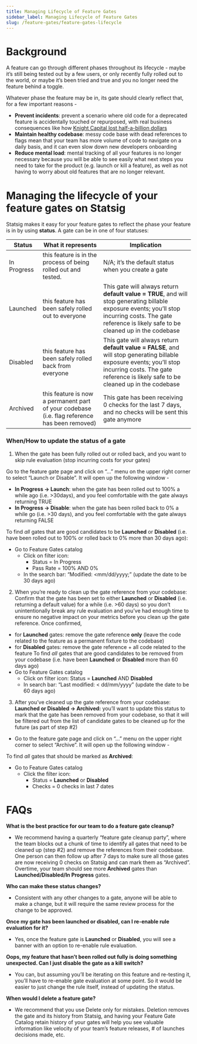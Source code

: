 ```yaml
---
title: Managing Lifecycle of Feature Gates
sidebar_label: Managing Lifecycle of Feature Gates
slug: /feature-gates/feature-gates-lifecycle
---
```


# Background

A feature can go through different phases throughout its lifecycle - maybe it’s still being tested out by a few users, or only recently fully rolled out to the world, or maybe it’s been tried and true and you no longer need the feature behind a toggle. 

Whatever phase the feature may be in, its gate should clearly reflect that, for a few important reasons - 

- **Prevent incidents**: prevent a scenario where old code for a deprecated feature is accidentally touched or repurposed, with real business consequences like how [Knight Capital lost half-a-billion dollars](https://www.statsig.com/blog/lose-half-a-billion-dollars-with-bad-feature-flags-knight-capital)
- **Maintain healthy codebase**: messy code base with dead references to flags mean that your team has more volume of code to navigate on a daily basis, and it can even slow down new developers onboarding
- **Reduce mental load**: mental tracking of all your features is no longer necessary because you will be able to see easily what next steps you need to take for the product (e.g. launch or kill a feature), as well as not having to worry about old features that are no longer relevant.

# Managing the lifecycle of your feature gates on Statsig



Statsig makes it easy for your feature gates to reflect the phase your feature is in by using **status**. A gate can be in one of four statuses:


| Status | What it represents | Implication |
|-------------|-----------------------|---------|
| In Progress | this feature is in the process of being rolled out and tested. | N/A; it’s the default status when you create a gate |
| Launched |  this feature has been safely rolled out to everyone | This gate will always return **default value = TRUE**, and will stop generating billable exposure events; you’ll stop incurring costs. The gate reference is likely safe to be cleaned up in the codebase |
| Disabled       | this feature has been safely rolled back from everyone  | This gate will always return **default value = FALSE**, and will stop generating billable exposure events; you’ll stop incurring costs. The gate reference is likely safe to be cleaned up in the codebase |
| Archived  | this feature is now a permanent part of your codebase (i.e. flag reference has been removed) | This gate has been receiving 0 checks for the last 7 days, and no checks will be sent this gate anymore |

### When/How to update the status of a gate

1) When the gate has been fully rolled out or rolled back, and you want to skip rule evaluation (stop incurring costs for your gates)

Go to the feature gate page and click on “…” menu on the upper right corner to select “Launch or Disable”. It will open up the following window -
- **In Progress → Launch**: when the gate has been rolled out to 100% a while ago (i.e. >30days), and you feel comfortable with the gate always returning TRUE
- **In Progress → Disable**: when the gate has been rolled back to 0% a while go (i.e. >30 days), and you feel comfortable with the gate always returning FALSE


To find _all_ gates that are good candidates to be **Launched** or **Disabled** (i.e. have been rolled out to 100% or rolled back to 0% more than 30 days ago):
- Go to Feature Gates catalog
  - Click on filter icon:
    - Status = In Progress
    - Pass Rate = 100% AND 0%
  - In the search bar: “Modified: <mm/dd/yyyy;” (update the date to be 30 days ago)
  
  
2) When you’re ready to clean up the gate reference from your codebase:
Confirm that the gate has been set to either **Launched** or **Disabled** (i.e. returning a default value) for a while (i.e. >60 days) so you don’t unintentionally break any rule evaluation and you’ve had enough time to ensure no negative impact on your metrics before you clean up the gate reference. Once confirmed,
  - for **Launched** gates: remove the gate reference ****only**** (leave the code related to the feature as a permanent fixture to the codebase)
  - for **Disabled** gates: remove the gate reference + all code related to the feature
To find *all* gates that are good candidates to be removed from your codebase (i.e. have been **Launched** or **Disabled** more than 60 days ago)
  - Go to Feature Gates catalog
    - Click on filter icon: Status = **Launched** AND **Disabled**
    - In search bar: “Last modified: < dd/mm/yyyy” (update the date to be 60 days ago)
    
    
3) After you’ve cleaned up the gate reference from your codebase:
**Launched or Disabled → Archived:** you’ll want to update this status to mark that the gate has been removed from your codebase, so that it will be filtered out from the list of candidate gates to be cleaned up for the future (as part of step #2)
  - Go to the feature gate page and click on “…” menu on the upper right corner to select “Archive”. It will open up the following window -


To find _all_ gates that should be marked as **Archived**:
  - Go to Feature Gates catalog
    - Click the filter icon:
      - Status = **Launched** or **Disabled**
      - Checks = 0 checks in last 7 dates
      
# FAQs

**What is the best practice for our team to do a feature gate cleanup?**
- We recommend having a quarterly “feature gate cleanup party”, where the team blocks out a chunk of time to identify all gates that need to be cleaned up (step #2) and remove the references from their codebase. One person can then follow up after 7 days to make sure all those gates are now receiving 0 checks on Statsig and can mark them as “Archived”. Overtime, your team should see more **Archived** gates than **Launched/Disabled/In Progress** gates.

**Who can make these status changes?**
- Consistent with any other changes to a gate, anyone will be able to make a change, but it will require the same review process for the change to be approved.

**Once my gate has been launched or disabled, can I re-enable rule evaluation for it?**
- Yes, once the feature gate is **Launched** or **Disabled**, you will see a banner with an option to re-enable rule evaluation.

**Oops, my feature that hasn’t been rolled out fully is doing something unexpected. Can I just disable the gate as a kill switch?**
- You can, but assuming you’ll be iterating on this feature and re-testing it, you’ll have to re-enable gate evaluation at some point. So it would be easier to just change the rule itself, instead of updating the status.

**When would I delete a feature gate?**
- We recommend that you use Delete only for mistakes. Deletion removes the gate and its history from Statsig, and having your Feature Gate Catalog retain history of your gates will help you see valuable information like velocity of your team’s feature releases, # of launches decisions made, etc.
